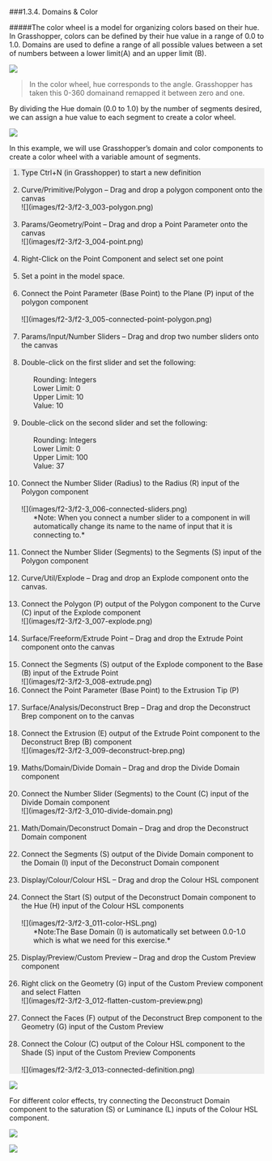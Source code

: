 ###1.3.4. Domains & Color

#####The color wheel is a model for organizing colors based on their hue. In Grasshopper, colors can be defined by their hue value in a range of 0.0 to 1.0. Domains are used to define a range of all possible values between a set of numbers between a lower limit(A) and an upper limit (B).

![](images/f2-3/f2-3_001-color-wheel.png)
>In the color wheel, hue corresponds to the angle. Grasshopper has taken this 0-360 domainand remapped it between zero and one.

By dividing the Hue domain (0.0 to 1.0) by the number of segments desired, we
can assign a hue value to each segment to create a color wheel.

![](images/f2-3/f2-3_002-segmented-color-wheels.png)

In this example, we will use Grasshopper’s domain and color components to
create a color wheel with a variable amount of segments.

<ol style="background-color:#EEEEEE">
<li>Type Ctrl+N (in Grasshopper) to start a new definition</li><br>
<li>Curve/Primitive/Polygon – Drag and drop a polygon component onto the
canvas
<br>
![](images/f2-3/f2-3_003-polygon.png)
</li><br>
<li>Params/Geometry/Point – Drag and drop a Point Parameter onto the
canvas
<br>
![](images/f2-3/f2-3_004-point.png)
</li><br>
<li>Right-Click on the Point Component and select set one point</li><br>
<li>Set a point in the model space.</li><br>
<li>Connect the Point Parameter (Base Point) to the Plane (P) input of the
polygon component
<br><br>
![](images/f2-3/f2-3_005-connected-point-polygon.png)
</li><br>
<li>Params/Input/Number Sliders – Drag and drop two number sliders onto
the canvas</li><br>
<li>Double-click on the first slider and set the following:
<ul><br>Rounding: Integers<br>
Lower Limit: 0<br>
Upper Limit: 10<br>
Value: 10</ul></li><br>
<li>Double-click on the second slider and set the following:
<ul><br>Rounding: Integers<br>
Lower Limit: 0<br>
Upper Limit: 100<br>
Value: 37</ul></li><br>
<li>Connect the Number Slider (Radius) to the Radius (R) input of the
Polygon component
<br><br>
![](images/f2-3/f2-3_006-connected-sliders.png)
<ul>*Note: When you connect a number slider to a component in will automatically change its name to the name of input that it is connecting to.*</ul>
</li><br>
<li>Connect the Number Slider (Segments) to the Segments (S) input of the
Polygon component</li><br>
<li>Curve/Util/Explode – Drag and drop an Explode component onto the
canvas.</li><br>
<li>Connect the Polygon (P) output of the Polygon component to the Curve
(C) input of the Explode component
<br>
![](images/f2-3/f2-3_007-explode.png)
</li><br>
<li>Surface/Freeform/Extrude Point – Drag and drop the Extrude Point
component onto the canvas</li><br>
<li>Connect the Segments (S) output of the Explode component to the Base
(B) input of the Extrude Point
<br>
![](images/f2-3/f2-3_008-extrude.png)
<li>Connect the Point Parameter (Base Point) to the Extrusion Tip (P)</li><br>
<li>Surface/Analysis/Deconstruct Brep – Drag and drop the Deconstruct
Brep component on to the canvas</li><br>
<li>Connect the Extrusion (E) output of the Extrude Point component to the
Deconstruct Brep (B) component
<br>
![](images/f2-3/f2-3_009-deconstruct-brep.png)
</li><br>
<li>Maths/Domain/Divide Domain – Drag and drop the Divide Domain
component</li><br>
<li>Connect the Number Slider (Segments) to the Count (C) input of the
Divide Domain component
<br>
![](images/f2-3/f2-3_010-divide-domain.png)
</li><br>
<li>Math/Domain/Deconstruct Domain – Drag and drop the Deconstruct
Domain component</li><br>
<li>Connect the Segments (S) output of the Divide Domain component to the Domain (I) input of the Deconstruct Domain component</li><br>
<li>Display/Colour/Colour HSL – Drag and drop the Colour HSL component</li><br>
<li>Connect the Start (S) output of the Deconstruct Domain component to the Hue (H) input of the Colour HSL components
<br><br>
![](images/f2-3/f2-3_011-color-HSL.png)
<ul>*Note:The Base Domain (I) is automatically set between 0.0-1.0 which is what we need for this exercise.*</ul>
</li><br>
<li>Display/Preview/Custom Preview – Drag and drop the Custom Preview component</li><br>
<li>Right click on the Geometry (G) input of the Custom Preview component and select Flatten
<br>
![](images/f2-3/f2-3_012-flatten-custom-preview.png)
</li><br>
<li>Connect the Faces (F) output of the Deconstruct Brep component to the Geometry (G) input of the Custom Preview</li><br>
<li>Connect the Colour (C) output of the Colour HSL component to the Shade (S) input of the Custom Preview Components
<br><br>
![](images/f2-3/f2-3_013-connected-definition.png)
</li>
</ol>

![](images/f2-3/f2-3_014-example-result.png)

For different color effects, try connecting the Deconstruct Domain component to the saturation (S) or Luminance (L) inputs of the Colour HSL component.

![](images/f2-3/f2-3_015-saturation.png)

![](images/f2-3/f2-3_016-large-example.png)

